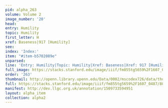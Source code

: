 ```yaml
---
pid: alpha_263
volume: Volume 2
image_number: '20'
head: 
entry: Humility
topic: Humility
first_letter: H
xref: Baseness|917 [Humility]
see: 
index: 'Index:'
item: "#item-b5702089e"
unparsed: 
line: 'Entry: Humility|Topic: Humility|Xref: Baseness|Xref: 917 [Humility]|Index:|#item-b5702089e'
full_image: https://stacks.stanford.edu/image/iiif/fm855tg5659%2F1607_0487/full/full/0/default.jpg
order: '263'
thumbnail: http://openn.library.upenn.edu/Data/0002/mscodex726/data/thumb/1607_0487_thumb.jpg
full: https://stacks.stanford.edu/image/iiif/fm855tg5659%2F1607_0487/806,966,2899,638/full/0/default.jpg
manifest: http://dev.llgc.org.uk/annotation/1509733594951
layout: alpha_item
collection: alpha2
---
```

